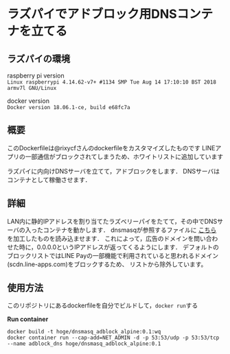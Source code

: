 ラズパイでアドブロック用DNSコンテナを立てる
====

ラズパイの環境
----
raspberry pi version  
`Linux raspberrypi 4.14.62-v7+ #1134 SMP Tue Aug 14 17:10:10 BST 2018 armv7l GNU/Linux`

docker version  
`Docker version 18.06.1-ce, build e68fc7a`


概要
----
このDockerfileは@rixycfさんのdockerfileをカスタマイズしたものです
LINEアプリの一部通信がブロックされてしまうため、ホワイトリストに追加しています

ラズパイに内向けDNSサーバを立てて，アドブロックをします．
DNSサーバはコンテナとして稼働させます．

詳細
----
LAN内に静的IPアドレスを割り当てたラズベリーパイをたてて，その中でDNSサーバの入ったコンテナを動かします．
dnsmasqが参照するファイルに [こちら](https://warui.intaa.net/adhosts/hosts.txt) を加工したものを読み込ませます．
これによって，広告のドメインを問い合わせた時に，0.0.0.0というIPアドレスが返ってくるようにします．
デフォルトのブロックリストではLINE Payの一部機能で利用されていると思われるドメイン(scdn.line-apps.com)をブロックするため、
リストから除外しています。

使用方法
----
このリポジトリにあるdockerfileを自分でビルドして，`docker run`する

__Run container__  
```
docker build -t hoge/dnsmasq_adblock_alpine:0.1:wq
docker container run --cap-add=NET_ADMIN -d -p 53:53/udp -p 53:53/tcp --name adblock_dns hoge/dnsmasq_adblock_alpine:0.1
```
